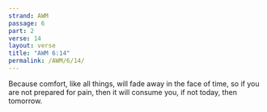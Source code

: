 ```yaml
---
strand: AWM
passage: 6
part: 2
verse: 14
layout: verse
title: "AWM 6:14"
permalink: /AWM/6/14/
---
```

Because comfort, like all things, will fade away in the face of time, so if you are not prepared for pain, then it will consume you, if not today, then tomorrow.

